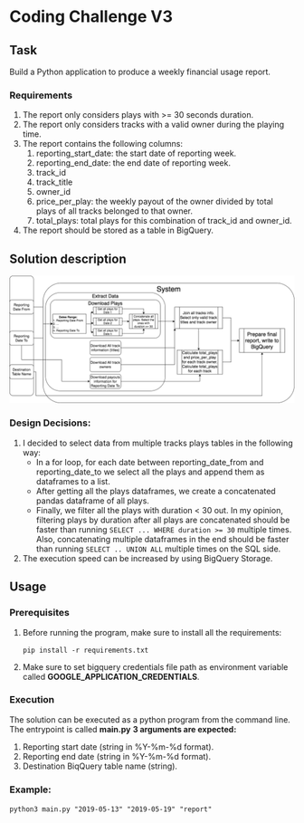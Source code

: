 # Coding Challenge V3
## Task
Build a Python application to produce a weekly financial usage report. 
###  Requirements
1. The report only considers plays with >= 30 seconds duration.
2. The report only considers tracks with a valid owner during the playing time.
3. The report contains the following columns:
    1. reporting_start_date: the start date of reporting week.
    2. reporting_end_date: the end date of reporting week.
    3. track_id
    4. track_title
    5. owner_id
    6. price_per_play: the weekly payout of the owner divided by total plays of all tracks
    belonged to that owner.
    7. total_plays: total plays for this combination of track_id and owner_id.
4. The report should be stored as a table in BigQuery.
## Solution description
![Schema](./img/schema.png)
### Design Decisions:
1. I decided to select data from multiple tracks plays tables in the following way:
    * In a for loop, for each date between reporting_date_from and reporting_date_to
      we select all the plays and append them as dataframes to a list.
    * After getting all the plays dataframes, we create a concatenated pandas dataframe of all plays.
    * Finally, we filter  all the plays with duration < 30 out.
   In my opinion, filtering plays by duration after all plays are concatenated should be faster than running 
      ```SELECT ... WHERE duration >= 30``` multiple times. Also, concatenating multiple dataframes in the end should be 
      faster than running ```SELECT .. UNION ALL``` multiple times on the SQL side.
2. The execution speed can be increased by using BigQuery Storage.
## Usage
### Prerequisites
1. Before running the program, make sure to install all the requirements:
    ```
    pip install -r requirements.txt
    ```
2. Make sure to set bigquery credentials file path as environment variable called **GOOGLE_APPLICATION_CREDENTIALS**.
### Execution
The solution can be executed as a python program from the command line. The entrypoint is called **main.py**
**3 arguments are expected:**
1. Reporting start date (string in %Y-%m-%d format).
2. Reporting end date (string in %Y-%m-%d format).
3. Destination BiqQuery table name (string).
### Example:
```
python3 main.py "2019-05-13" "2019-05-19" "report"
```
